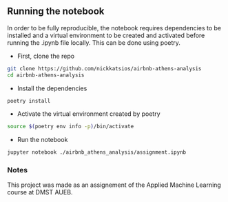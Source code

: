 ## Running the notebook

In order to be fully reproducible, the notebook requires dependencies to be installed and a virtual environment to be created and activated before running the .ipynb file locally. This can be done using poetry.

* First, clone the repo
```bash
git clone https://github.com/nickkatsios/airbnb-athens-analysis
cd airbnb-athens-analysis
```
* Install the dependencies
```bash
poetry install
```
* Activate the virtual environment created by poetry
```bash
source $(poetry env info -p)/bin/activate
```
* Run the notebook
```bash
jupyter notebook ./airbnb_athens_analysis/assignment.ipynb
```
### Notes 
This project was made as an assignement of the Applied Machine Learning course at DMST AUEB.
